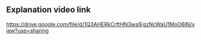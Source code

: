 ## Explanation video link 
https://drive.google.com/file/d/1Q3AHERkCrftHN3wsIEgzNcWaU1MoO6lN/view?usp=sharing
